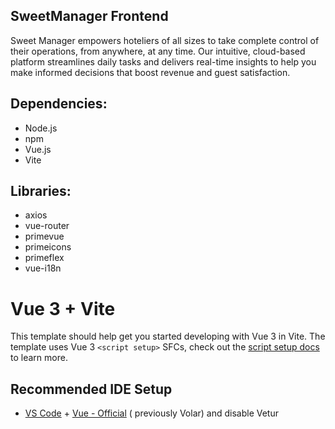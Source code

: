 ## SweetManager Frontend

Sweet Manager empowers hoteliers of all sizes to take complete control of their operations, from anywhere, at any time.
Our intuitive, cloud-based platform streamlines daily tasks and delivers real-time insights to help you make informed
decisions that boost revenue and guest satisfaction.

## Dependencies:
- Node.js
- npm
- Vue.js
- Vite

## Libraries:
- axios
- vue-router
- primevue
- primeicons
- primeflex
- vue-i18n

# Vue 3 + Vite

This template should help get you started developing with Vue 3 in Vite. The template uses Vue 3 `<script setup>` SFCs,
check out the [script setup docs](https://v3.vuejs.org/api/sfc-script-setup.html#sfc-script-setup) to learn more.

## Recommended IDE Setup

- [VS Code](https://code.visualstudio.com/) + [Vue - Official](https://marketplace.visualstudio.com/items?itemName=Vue.volar) (
  previously Volar) and disable Vetur
